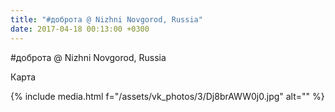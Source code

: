 ```yaml
---
title: "#доброта @ Nizhni Novgorod, Russia"
date: 2017-04-18 00:13:00 +0300
---
```


#доброта @ Nizhni Novgorod, Russia

Карта

{% include media.html f="/assets/vk_photos/3/Dj8brAWW0j0.jpg" alt="" %}
